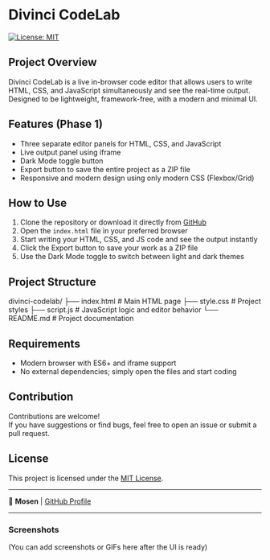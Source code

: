 # Divinci CodeLab

[![License: MIT](https://img.shields.io/badge/License-MIT-blue.svg)](LICENSE)

## Project Overview
Divinci CodeLab is a live in-browser code editor that allows users to write HTML, CSS, and JavaScript simultaneously and see the real-time output.  
Designed to be lightweight, framework-free, with a modern and minimal UI.

## Features (Phase 1)
- Three separate editor panels for HTML, CSS, and JavaScript  
- Live output panel using iframe  
- Dark Mode toggle button  
- Export button to save the entire project as a ZIP file  
- Responsive and modern design using only modern CSS (Flexbox/Grid)

## How to Use
1. Clone the repository or download it directly from [GitHub](https://github.com/MohsenRazaniDev/DivinciCodeLab)  
2. Open the `index.html` file in your preferred browser  
3. Start writing your HTML, CSS, and JS code and see the output instantly  
4. Click the Export button to save your work as a ZIP file  
5. Use the Dark Mode toggle to switch between light and dark themes

## Project Structure
divinci-codelab/
├── index.html # Main HTML page
├── style.css # Project styles
├── script.js # JavaScript logic and editor behavior
└── README.md # Project documentation


## Requirements
- Modern browser with ES6+ and iframe support  
- No external dependencies; simply open the files and start coding

## Contribution
Contributions are welcome!  
If you have suggestions or find bugs, feel free to open an issue or submit a pull request.

## License
This project is licensed under the [MIT License](LICENSE).

---

👤 **Mosen** | [GitHub Profile](https://github.com/MohsenRazaniDev)  

---

### Screenshots  
(You can add screenshots or GIFs here after the UI is ready)
